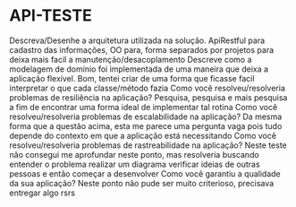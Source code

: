 # API-TESTE
Descreva/Desenhe a arquitetura utilizada na solução.
ApiRestful para cadastro das informações, OO para, forma separados por projetos para deixa mais facil a manutenção/desacoplamento
Descreve como a modelagem de domínio foi implementada de uma maneira que deixa a aplicação flexível.
Bom, tentei criar de uma forma que ficasse facil interpretar o que cada classe/método fazia
Como você resolveu/resolveria problemas de resiliência na aplicação?
Pesquisa, pesquisa e mais pesquisa a fim de encontrar uma forma ideal de implementar tal rotina
Como você resolveu/resolveria problemas de escalabilidade na aplicação?
Da mesma forma que a questão acima, esta me parece uma pergunta vaga pois tudo depende do contexto em que a aplicação está necessitando 
Como você resolveu/resolveria problemas de rastreabilidade na aplicação?
Neste teste não consegui me aprofundar neste ponto, mas resolveria buscando entender o problema realizar um diagrama verificar ideias de outras pessoas e então começar a desenvolver
Como você garantiu a qualidade da sua aplicação?
Neste ponto não pude ser muito criterioso, precisava entregar algo rsrs
